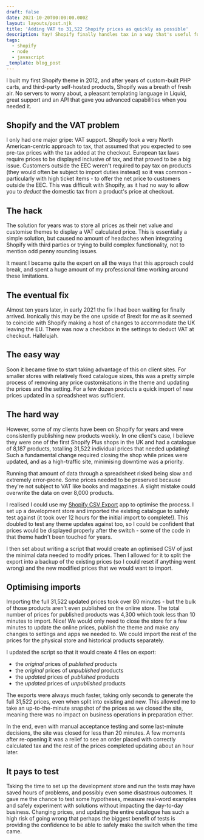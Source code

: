 ```yaml
---
draft: false
date: 2021-10-20T00:00:00.000Z
layout: layouts/post.njk
title: 'Adding VAT to 31,522 Shopify prices as quickly as possible'
description: Yay! Shopify finally handles tax in a way that's useful for Europeans.
tags:
  - shopify
  - node
  - javascript
_template: blog_post
---
```



I built my first Shopify theme in 2012, and after years of custom-built PHP carts, and third-party self-hosted products, Shopify was a breath of fresh air. No servers to worry about, a pleasant templating language in Liquid, great support and an API that gave you advanced capabilities when you needed it.

## Shopify and the VAT problem

I only had one major gripe: VAT support. Shopify took a very North American-centric approach to tax, that assumed that you expected to see pre-tax prices with the tax added at the checkout. European tax laws require prices to be displayed inclusive of tax, and that proved to be a big issue. Customers outside the EEC weren't required to pay tax on products (they would often be subject to import duties instead) so it was common - particularly with high ticket items - to offer the net price to customers outside the EEC. This was difficult with Shopify, as it had no way to allow you to _deduct_ the domestic tax from a product's price at checkout.

## The hack

The solution for years was to store all prices as their net value and customise themes to display a VAT calculated price. This is essentially a simple solution, but caused no amount of headaches when integrating Shopify with third parties or trying to build complex functionality, not to mention odd penny rounding issues.

 It meant I became quite the expert on all the ways that this approach could break, and spent a huge amount of my professional time working around these limitations.

## The eventual fix

Almost ten years later, in early 2021 the fix I had been waiting for finally arrived. Ironically this may be the one upside of Brexit for me as it seemed to coincide with Shopify making a host of changes to accommodate the UK leaving the EU. There was now a checkbox in the settings to deduct VAT at checkout. Hallelujah.

## The easy way

Soon it became time to start taking advantage of this on client sites. For smaller stores with relatively fixed catalogue sizes, this was a pretty simple process of removing any price customisations in the theme and updating the prices and the setting. For a few dozen products a quick import of new prices updated in a spreadsheet was sufficient.

## The hard way

However, some of my clients have been on Shopify for years and were consistently publishing new products weekly. In one client's case, I believe they were one of the first Shopify Plus shops in the UK and had a catalogue of 8,187 products, totalling 31,522 individual prices that needed updating! Such a fundamental change required closing the shop while prices were updated, and as a high-traffic site, minimising downtime was a priority.

Running that amount of data through a spreadsheet risked being slow and extremely error-prone. Some prices needed to be preserved because they're not subject to VAT like books and magazines. A slight mistake could overwrite the data on over 8,000 products.

I realised I could use my [Shopify CSV Export](https://github.com/mikenewbuild/shopify-csv-export) app to optimise the process. I set up a development store and imported the existing catalogue to safely test against (it took over 12 hours for the initial import to complete!). This doubled to test any theme updates against too, so I could be confident that prices would be displayed properly after the switch - some of the code in that theme hadn't been touched for years.

I then set about writing a script that would create an optimised CSV of just the minimal data needed to modify prices. Then I allowed for it to split the export into a backup of the existing prices (so I could reset if anything went wrong) and the new modified prices that we would want to import.

## Optimising imports

Importing the full 31,522 updated prices took over 80 minutes - but the bulk of those products aren't even published on the online store. The total number of prices for published products was 4,300 which took less than 10 minutes to import. Nice! We would only need to close the store for a few minutes to update the online prices, publish the theme and make any changes to settings and apps we needed to. We could import the rest of the prices for the physical store and historical products separately.

I updated the script so that it would create 4 files on export:

* the _original_ prices of _published_ products
* the _original_ prices of _unpublished_ products
* the _updated_ prices of _published_ products
* the _updated_ prices of _unpublished_ products

The exports were always much faster, taking only seconds to generate the full 31,522 prices, even when split into existing and new. This allowed me to take an up-to-the-minute snapshot of the prices as we closed the site, meaning there was no impact on business operations in preparation either.

In the end, even with manual acceptance testing and some last-minute decisions, the site was closed for less than 20 minutes. A few moments after re-opening it was a relief to see an order placed with correctly calculated tax and the rest of the prices completed updating about an hour later.

## It pays to test

Taking the time to set up the development store and run the tests may have saved hours of problems, and possibly even some disastrous outcomes. It gave me the chance to test some hypotheses, measure real-word examples and safely experiment with solutions without impacting the day-to-day business. Changing prices, and updating the entire catalogue has such a high risk of going wrong that perhaps the biggest benefit of tests is providing the confidence to be able to safely make the switch when the time came.
